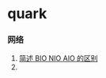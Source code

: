 # quark





### 网络

1. [简述 BIO NIO AIO 的区别](https://github.com/krisjin/quark/blob/main/network/%E7%AE%80%E8%BF%B0%20BIO%20NIO%20AIO%20%E7%9A%84%E5%8C%BA%E5%88%AB.md)
2. 




